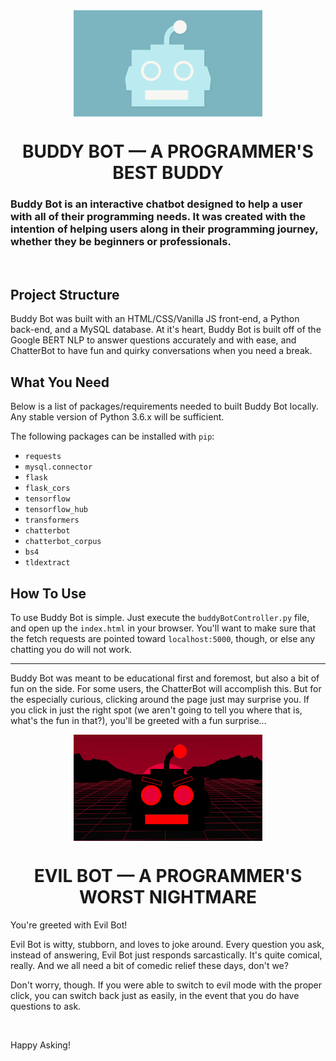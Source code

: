<div style='display: flex; justify-content: center; margin-bottom: 20px;'>
  <img style='width: 60%' src='./chat-bubble/img/buddypng.png'>
</div>
<h1 style='text-align: center;'>BUDDY BOT — A PROGRAMMER'S BEST BUDDY</h1>

### Buddy Bot is an interactive chatbot designed to help a user with all of their programming needs. It was created with the intention of helping users along in their programming journey, whether they be beginners or professionals.

<br>

## Project Structure

Buddy Bot was built with an HTML/CSS/Vanilla JS front-end, a Python back-end, and a MySQL database. At it's heart, Buddy Bot is built off of the Google BERT NLP to answer questions accurately and with ease, and ChatterBot to have fun and quirky conversations when you need a break.

## What You Need

Below is a list of packages/requirements needed to built Buddy Bot locally. Any stable version of Python 3.6.x will be sufficient.

The following packages can be installed with `pip`:

- `requests`
- `mysql.connector`
- `flask`
- `flask_cors`
- `tensorflow`
- `tensorflow_hub`
- `transformers`
- `chatterbot`
- `chatterbot_corpus`
- `bs4`
- `tldextract`

## How To Use

To use Buddy Bot is simple. Just execute the `buddyBotController.py` file, and open up the `index.html` in your browser. You'll want to make sure that the fetch requests are pointed toward `localhost:5000`, though, or else any chatting you do will not work.

-----

Buddy Bot was meant to be educational first and foremost, but also a bit of fun on the side. For some users, the ChatterBot will accomplish this. But for the especially curious, clicking around the page just may surprise you. If you click in just the right spot (we aren't going to tell you where that is, what's the fun in that?), you'll be greeted with a fun surprise...

<div style='display: flex; justify-content: center; margin-bottom: 20px;'>
  <img style='width: 60%' src='./chat-bubble/img/evilbackground.png'>
</div>
<h1 style='text-align: center;'>EVIL BOT — A PROGRAMMER'S WORST NIGHTMARE</h1>

You're greeted with Evil Bot!

Evil Bot is witty, stubborn, and loves to joke around. Every question you ask, instead of answering, Evil Bot just responds sarcastically. It's quite comical, really. And we all need a bit of comedic relief these days, don't we?

Don't worry, though. If you were able to switch to evil mode with the proper click, you can switch back just as easily, in the event that you do have questions to ask.

<br>

Happy Asking!
